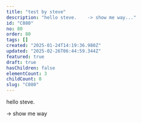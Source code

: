 ```yaml
---
title: "test by steve"
description: "hello steve.    -> show me way..."
id: "C080"
no: 80
order: 80
tags: []
created: "2025-01-24T14:19:36.980Z"
updated: "2025-02-26T06:44:59.344Z"
featured: true
draft: true
hasChildren: false
elementCount: 3
childCount: 0
slug: "C080"
---
```


hello steve.



-> show me way
